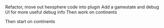 Refactor, move out hexsphere code into plugin
Add a gamestate and debug UI for more useful debug info
Then work on continents

Then start on continents
